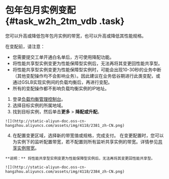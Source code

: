 # 包年包月实例变配 {#task_w2h_2tm_vdb .task}

您可以升高或降低包年包月实例的带宽，也可以升高或降低其性能规格。

在变配前，请注意：

-   您需要提交工单开通白名单后，方可使用降配功能。
-   将性能共享型实例变更为性能保障型实例后，无法再将其变更回性能共享型。
-   将性能共享型实例变更为性能保障型实例时，可能会出现10-30秒的业务中断（其他变配操作均不会影响业务）。因此建议在业务低谷期进行此类变配，或通过GSLB实现实例间的负载均衡后，再进行变配。
-   所有的变配操作都不影响负载均衡实例的IP地址。

1.   登录[负载均衡管理控制台](https://slbnew.console.aliyun.com/#/list/cn-hangzhou)。 
2.   选择目标实例的所属地域。 
3.   找到目标实例，然后单击**更多** \> **降配或升配**。 

    ![](http://static-aliyun-doc.oss-cn-hangzhou.aliyuncs.com/assets/img/4118/2381_zh-CN.png)

4.   在配置变更区域，选择新的带宽值或规格，完成支付。 在变更配置时，您可以为实例下的监听配置带宽，若不配置则所有监听共享实例的带宽。详情参见[共享实例带宽](cn.zh-CN/用户指南/监听/共享实例带宽.md#)。

    **说明：** 将性能共享型实例变更为性能保障型实例后，无法再将其变更回性能共享型。

    ![](http://static-aliyun-doc.oss-cn-hangzhou.aliyuncs.com/assets/img/4118/2384_zh-CN.png)


